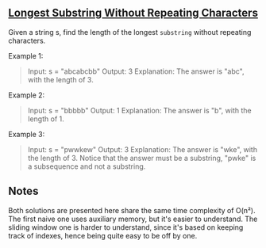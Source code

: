 ## [Longest Substring Without Repeating Characters](https://leetcode.com/problems/longest-substring-without-repeating-characters)

Given a string s, find the length of the longest `substring` without repeating characters.

Example 1:

> Input: s = "abcabcbb"
> Output: 3
> Explanation: The answer is "abc", with the length of 3.

Example 2:

> Input: s = "bbbbb"
> Output: 1
> Explanation: The answer is "b", with the length of 1.

Example 3:

> Input: s = "pwwkew"
> Output: 3
> Explanation: The answer is "wke", with the length of 3. Notice that the answer must be a substring, "pwke" is a subsequence and not a substring.


## Notes

Both solutions are presented here share the same time complexity of O(n²). The first naive one uses auxiliary memory, but it's easier to understand. The sliding window one is harder to understand, since it's based on keeping track of indexes, hence being quite easy to be off by one.
